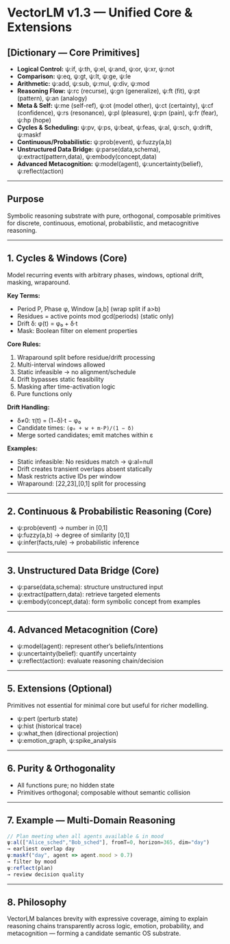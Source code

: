 # VectorLM v1.3 — Unified Core & Extensions

## \[Dictionary — Core Primitives]

* **Logical Control:** ψ\:if, ψ\:th, ψ\:el, ψ\:and, ψ\:or, ψ\:xr, ψ\:not
* **Comparison:** ψ\:eq, ψ\:gt, ψ\:lt, ψ\:ge, ψ\:le
* **Arithmetic:** ψ\:add, ψ\:sub, ψ\:mul, ψ\:div, ψ\:mod
* **Reasoning Flow:** ψ\:rc (recurse), ψ\:gn (generalize), ψ\:ft (fit), ψ\:pt (pattern), ψ\:an (analogy)
* **Meta & Self:** ψ\:me (self-ref), ψ\:ot (model other), ψ\:ct (certainty), ψ\:cf (confidence), ψ\:rs (resonance), ψ\:pl (pleasure), ψ\:pn (pain), ψ\:fr (fear), ψ\:hp (hope)
* **Cycles & Scheduling:** ψ\:pv, ψ\:ps, ψ\:beat, ψ\:feas, ψ\:al, ψ\:sch, ψ\:drift, ψ\:maskf
* **Continuous/Probabilistic:** ψ\:prob(event), ψ\:fuzzy(a,b)
* **Unstructured Data Bridge:** ψ\:parse(data,schema), ψ\:extract(pattern,data), ψ\:embody(concept,data)
* **Advanced Metacognition:** ψ\:model(agent), ψ\:uncertainty(belief), ψ\:reflect(action)

---

## Purpose

Symbolic reasoning substrate with pure, orthogonal, composable primitives for discrete, continuous, emotional, probabilistic, and metacognitive reasoning.

---

## 1. Cycles & Windows (Core)

Model recurring events with arbitrary phases, windows, optional drift, masking, wraparound.

**Key Terms:**

* Period P, Phase φ, Window \[a,b] (wrap split if a>b)
* Residues = active points mod gcd(periods) (static only)
* Drift δ: φ(t) = φ₀ + δ·t
* Mask: Boolean filter on element properties

**Core Rules:**

1. Wraparound split before residue/drift processing
2. Multi-interval windows allowed
3. Static infeasible → no alignment/schedule
4. Drift bypasses static feasibility
5. Masking after time-activation logic
6. Pure functions only

**Drift Handling:**

* δ≠0: τ(t) = (1−δ)·t − φ₀
* Candidate times: `(φ₀ + w + m·P)/(1 − δ)`
* Merge sorted candidates; emit matches within ε

**Examples:**

* Static infeasible: No residues match → ψ\:al=null
* Drift creates transient overlaps absent statically
* Mask restricts active IDs per window
* Wraparound: \[22,23],\[0,1] split for processing

---

## 2. Continuous & Probabilistic Reasoning (Core)

* ψ\:prob(event) → number in \[0,1]
* ψ\:fuzzy(a,b) → degree of similarity \[0,1]
* ψ\:infer(facts,rule) → probabilistic inference

---

## 3. Unstructured Data Bridge (Core)

* ψ\:parse(data,schema): structure unstructured input
* ψ\:extract(pattern,data): retrieve targeted elements
* ψ\:embody(concept,data): form symbolic concept from examples

---

## 4. Advanced Metacognition (Core)

* ψ\:model(agent): represent other’s beliefs/intentions
* ψ\:uncertainty(belief): quantify uncertainty
* ψ\:reflect(action): evaluate reasoning chain/decision

---

## 5. Extensions (Optional)

Primitives not essential for minimal core but useful for richer modelling.

* ψ\:pert (perturb state)
* ψ\:hist (historical trace)
* ψ\:what\_then (directional projection)
* ψ\:emotion\_graph, ψ\:spike\_analysis

---

## 6. Purity & Orthogonality

* All functions pure; no hidden state
* Primitives orthogonal; composable without semantic collision

---

## 7. Example — Multi-Domain Reasoning

```js
// Plan meeting when all agents available & in mood
ψ:al(["Alice_sched","Bob_sched"], fromT=0, horizon=365, dim="day")
→ earliest overlap day
ψ:maskf("day", agent => agent.mood > 0.7)
→ filter by mood
ψ:reflect(plan)
→ review decision quality
```

---

## 8. Philosophy

VectorLM balances brevity with expressive coverage, aiming to explain reasoning chains transparently across logic, emotion, probability, and metacognition — forming a candidate semantic OS substrate.
